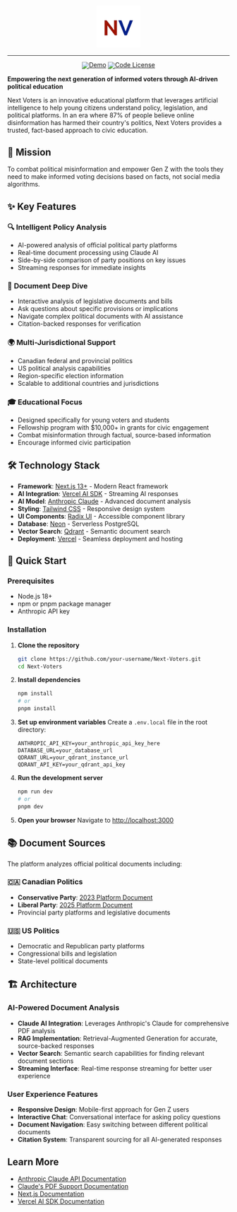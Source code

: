 <div align="center">
  <img src="/public/logo/nextvoters.png" width="20%" alt="DailySAT" />
</div>
<hr>
<div align="center" style="line-height: 1;">
  <a href="https://nextvoters.com"><img alt="Demo"
    src="https://img.shields.io/badge/🚀%20Live%20Demo-DailySAT-2F80ED?color=2F80ED&logoColor=white"/></a>
  <a href="LICENSE-CODE"><img alt="Code License"
    src="https://img.shields.io/badge/Code%20License-MIT%202.0-00BFFF?color=00BFFF"/></a>
  <br>
</div>

**Empowering the next generation of informed voters through AI-driven political education**

Next Voters is an innovative educational platform that leverages artificial intelligence to help young citizens understand policy, legislation, and political platforms. In an era where 87% of people believe online disinformation has harmed their country's politics, Next Voters provides a trusted, fact-based approach to civic education.

## 🎯 Mission

To combat political misinformation and empower Gen Z with the tools they need to make informed voting decisions based on facts, not social media algorithms.

## ✨ Key Features

### 🔍 **Intelligent Policy Analysis**
- AI-powered analysis of official political party platforms
- Real-time document processing using Claude AI
- Side-by-side comparison of party positions on key issues
- Streaming responses for immediate insights

### 📄 **Document Deep Dive**
- Interactive analysis of legislative documents and bills
- Ask questions about specific provisions or implications
- Navigate complex political documents with AI assistance
- Citation-backed responses for verification

### 🌍 **Multi-Jurisdictional Support**
- Canadian federal and provincial politics
- US political analysis capabilities
- Region-specific election information
- Scalable to additional countries and jurisdictions

### 🎓 **Educational Focus**
- Designed specifically for young voters and students
- Fellowship program with $10,000+ in grants for civic engagement
- Combat misinformation through factual, source-based information
- Encourage informed civic participation

## 🛠 Technology Stack

- **Framework**: [Next.js 13+](https://nextjs.org/) - Modern React framework
- **AI Integration**: [Vercel AI SDK](https://sdk.vercel.ai/docs) - Streaming AI responses
- **AI Model**: [Anthropic Claude](https://docs.anthropic.com/) - Advanced document analysis
- **Styling**: [Tailwind CSS](https://tailwindcss.com/) - Responsive design system
- **UI Components**: [Radix UI](https://www.radix-ui.com/) - Accessible component library
- **Database**: [Neon](https://neon.tech/) - Serverless PostgreSQL
- **Vector Search**: [Qdrant](https://qdrant.tech/) - Semantic document search
- **Deployment**: [Vercel](https://vercel.com/) - Seamless deployment and hosting

## 🚀 Quick Start

### Prerequisites
- Node.js 18+ 
- npm or pnpm package manager
- Anthropic API key

### Installation

1. **Clone the repository**
   ```bash
   git clone https://github.com/your-username/Next-Voters.git
   cd Next-Voters
   ```

2. **Install dependencies**
   ```bash
   npm install
   # or
   pnpm install
   ```

3. **Set up environment variables**
   Create a `.env.local` file in the root directory:
   ```env
   ANTHROPIC_API_KEY=your_anthropic_api_key_here
   DATABASE_URL=your_database_url
   QDRANT_URL=your_qdrant_instance_url
   QDRANT_API_KEY=your_qdrant_api_key
   ```

4. **Run the development server**
   ```bash
   npm run dev
   # or
   pnpm dev
   ```

5. **Open your browser**
   Navigate to [http://localhost:3000](http://localhost:3000)

## 📚 Document Sources

The platform analyzes official political documents including:

### 🇨🇦 Canadian Politics
- **Conservative Party**: [2023 Platform Document](https://cpcassets.conservative.ca/wp-content/uploads/2023/11/23175001/990863517f7a575.pdf)
- **Liberal Party**: [2025 Platform Document](https://liberal.ca/wp-content/uploads/sites/292/2025/04/Canada-Strong.pdf)
- Provincial party platforms and legislative documents

### 🇺🇸 US Politics
- Democratic and Republican party platforms
- Congressional bills and legislation
- State-level political documents

## 🏗 Architecture

### AI-Powered Document Analysis
- **Claude AI Integration**: Leverages Anthropic's Claude for comprehensive PDF analysis
- **RAG Implementation**: Retrieval-Augmented Generation for accurate, source-backed responses
- **Vector Search**: Semantic search capabilities for finding relevant document sections
- **Streaming Interface**: Real-time response streaming for better user experience

### User Experience Features
- **Responsive Design**: Mobile-first approach for Gen Z users
- **Interactive Chat**: Conversational interface for asking policy questions
- **Document Navigation**: Easy switching between different political documents
- **Citation System**: Transparent sourcing for all AI-generated responses

## Learn More

- [Anthropic Claude API Documentation](https://docs.anthropic.com/)
- [Claude's PDF Support Documentation](https://docs.anthropic.com/claude/docs/pdf-support)
- [Next.js Documentation](https://nextjs.org/docs)
- [Vercel AI SDK Documentation](https://sdk.vercel.ai/docs)
